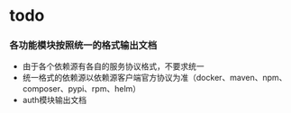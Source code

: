 # todo

###  各功能模块按照统一的格式输出文档

- 由于各个依赖源有各自的服务协议格式，不要求统一
- 统一格式的依赖源以依赖源客户端官方协议为准（docker、maven、npm、composer、pypi、rpm、helm）
- auth模块输出文档



